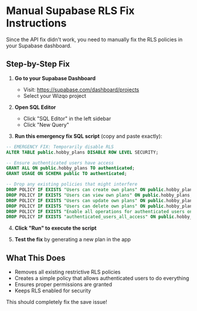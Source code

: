 # Manual Supabase RLS Fix Instructions

Since the API fix didn't work, you need to manually fix the RLS policies in your Supabase dashboard.

## Step-by-Step Fix

1. **Go to your Supabase Dashboard**
   - Visit: https://supabase.com/dashboard/projects
   - Select your Wizqo project

2. **Open SQL Editor**
   - Click "SQL Editor" in the left sidebar
   - Click "New Query"

3. **Run this emergency fix SQL script** (copy and paste exactly):

```sql
-- EMERGENCY FIX: Temporarily disable RLS
ALTER TABLE public.hobby_plans DISABLE ROW LEVEL SECURITY;

-- Ensure authenticated users have access
GRANT ALL ON public.hobby_plans TO authenticated;
GRANT USAGE ON SCHEMA public TO authenticated;

-- Drop any existing policies that might interfere
DROP POLICY IF EXISTS "Users can create own plans" ON public.hobby_plans;
DROP POLICY IF EXISTS "Users can view own plans" ON public.hobby_plans;
DROP POLICY IF EXISTS "Users can update own plans" ON public.hobby_plans;
DROP POLICY IF EXISTS "Users can delete own plans" ON public.hobby_plans;
DROP POLICY IF EXISTS "Enable all operations for authenticated users on hobby_plans" ON public.hobby_plans;
DROP POLICY IF EXISTS "authenticated_users_all_access" ON public.hobby_plans;
```

4. **Click "Run" to execute the script**

5. **Test the fix** by generating a new plan in the app

## What This Does

- Removes all existing restrictive RLS policies
- Creates a simple policy that allows authenticated users to do everything
- Ensures proper permissions are granted
- Keeps RLS enabled for security

This should completely fix the save issue!